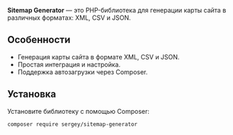 **Sitemap Generator** — это PHP-библиотека для генерации карты сайта в различных форматах: XML, CSV и JSON.

## Особенности

- Генерация карты сайта в формате XML, CSV и JSON.
- Простая интеграция и настройка.
- Поддержка автозагрузки через Composer.

## Установка

Установите библиотеку с помощью Composer:

```bash
composer require sergey/sitemap-generator
